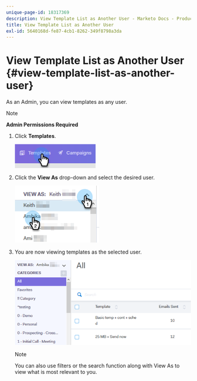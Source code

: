 ```yaml
---
unique-page-id: 18317369
description: View Template List as Another User - Marketo Docs - Product Documentation
title: View Template List as Another User
exl-id: 5640168d-fe87-4cb1-8262-349f8798a3da
---
```

# View Template List as Another User {#view-template-list-as-another-user}

As an Admin, you can view templates as any user.

>[!NOTE]
>
>**Admin Permissions Required**

1. Click **Templates**.

   ![](assets/one.png)

1. Click the **View As** drop-down and select the desired user.

   ![](assets/two.png)

1. You are now viewing templates as the selected user.

   ![](assets/three.png)

   >[!NOTE]
   >
   >You can also use filters or the search function along with View As to view what is most relevant to you.
